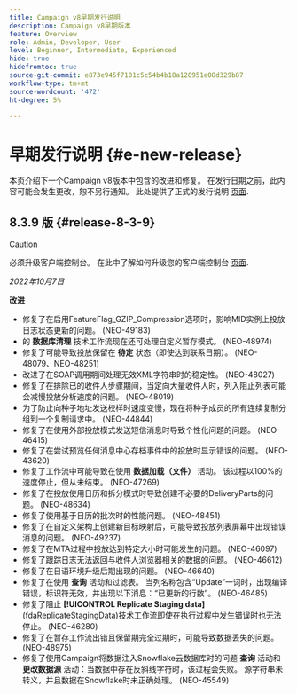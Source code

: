 ```yaml
---
title: Campaign v8早期发行说明
description: Campaign v8早期版本
feature: Overview
role: Admin, Developer, User
level: Beginner, Intermediate, Experienced
hide: true
hidefromtoc: true
source-git-commit: e873e945f7101c5c54b4b18a128951e08d329b87
workflow-type: tm+mt
source-wordcount: '472'
ht-degree: 5%

---
```


# 早期发行说明 {#e-new-release}

本页介绍下一个Campaign v8版本中包含的改进和修复。 在发行日期之前，此内容可能会发生更改，恕不另行通知。 此处提供了正式的发行说明 [页面](../start/release-notes.md).

## 8.3.9 版 {#release-8-3-9}

>[!CAUTION]
>
> 必须升级客户端控制台。 在此中了解如何升级您的客户端控制台 [页面](../start/connect.md#download-ac-console).

_2022年10月7日_

**改进**

* 修复了在启用FeatureFlag_GZIP_Compression选项时，影响MID实例上投放日志状态更新的问题。 (NEO-49183)
* 的 **数据库清理** 技术工作流现在还可处理自定义暂存模式。 (NEO-48974)
* 修复了可能导致投放保留在 **待定** 状态（即使达到联系日期）。 (NEO-48079、NEO-48251)
* 改进了在SOAP调用期间处理无效XML字符串时的稳定性。 (NEO-48027)
* 修复了在排除已的收件人步骤期间，当定向大量收件人时，列入阻止列表可能会减慢投放分析速度的问题。 (NEO-48019)
* 为了防止向种子地址发送校样时速度变慢，现在将种子成员的所有连续复制分组到一个复制请求中。 (NEO-44844)
* 修复了在使用外部投放模式发送短信消息时导致个性化问题的问题。 (NEO-46415)
* 修复了在尝试预览任何消息中心存档事件中的投放时显示错误的问题。 (NEO-43620)
* 修复了工作流中可能导致在使用 **数据加载（文件）** 活动。 该过程以100%的速度停止，但从未结束。 (NEO-47269)
* 修复了在投放使用日历和拆分模式时导致创建不必要的DeliveryParts的问题。 (NEO-48634)
* 修复了使用基于日历的批次时的性能问题。 (NEO-48451)
* 修复了在自定义架构上创建新目标映射后，可能导致投放列表屏幕中出现错误消息的问题。 (NEO-49237)
* 修复了在MTA过程中投放达到特定大小时可能发生的问题。 (NEO-46097)
* 修复了跟踪日志无法返回与收件人浏览器相关的数据的问题。 (NEO-46612)
* 修复了在日语环境升级后期出现的问题。 (NEO-46640)
* 修复了在使用 **查询** 活动和过滤表。 当列名称包含“Update”一词时，出现编译错误，标识符无效，并出现以下消息：“已更新的行数”。 (NEO-46485)
* 修复了阻止 **[!UICONTROL Replicate Staging data]** (fdaReplicateStagingData)技术工作流即使在执行过程中发生错误时也无法停止。 (NEO-46280)
* 修复了在暂存工作流出错且保留期完全过期时，可能导致数据丢失的问题。 (NEO-48975)
* 修复了使用Campaign将数据注入Snowflake云数据库时的问题 **查询** 活动和 **更改数据源** 活动：当数据中存在反斜线字符时，该过程会失败。 源字符串未转义，并且数据在Snowflake时未正确处理。 (NEO-45549)
